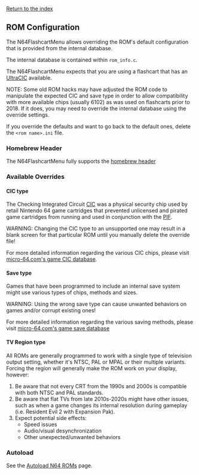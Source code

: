 [Return to the index](./00_index.md)
## ROM Configuration

The N64FlashcartMenu allows overriding the ROM's default configuration that is provided from the internal database.

The internal database is contained within `rom_info.c`.

The N64FlashcartMenu expects that you are using a flashcart that has an [UltraCIC](https://n64brew.dev/wiki/Checking_Integrated_Circuit) available.

NOTE: Some old ROM hacks may have adjusted the ROM code to manipulate the expected CIC and save type in order to allow compatibility with more available chips (usually 6102) as was used on flashcarts prior to 2018. If it does, you may need to override the internal database using the override settings.

If you override the defaults and want to go back to the default ones, delete the `<rom name>.ini` file.

### Homebrew Header
The N64FlashcartMenu fully supports the [homebrew header](https://n64brew.dev/wiki/ROM_Header#Advanced_Homebrew_ROM_Header)

### Available Overrides

#### CIC type
The Checking Integrated Circuit [CIC](https://n64brew.dev/wiki/Checking_Integrated_Circuit) was a physical security chip used by retail Nintendo 64 game cartridges that prevented unlicensed and pirated game cartridges from running and used in conjunction with the [PIF](https://n64brew.dev/wiki/PIF-NUS). 

WARNING: Changing the CIC type to an unsupported one may result in a blank screen for that particular ROM until you manually delete the override file!

For more detailed information regarding the various CIC chips, please visit [micro-64.com's game CIC database](http://micro-64.com/database/gamecic.shtml).

#### Save type
Games that have been programmed to include an internal save system might use various types of chips, methods and sizes.

WARNING: Using the wrong save type can cause unwanted behaviors on games and/or corrupt existing ones!

For more detailed information regarding the various saving methods, please visit [micro-64.com's game save database](http://micro-64.com/database/gamesave.shtml)

#### TV Region type
<!-- Should we quickly explain regions? -->
All ROMs are generally programmed to work with a single type of television output setting, whether it's NTSC, PAL or MPAL or their multiple variants. Forcing the region will generally make the ROM work on your display, however:

1. Be aware that not every CRT from the 1990s and 2000s is compatible with both NTSC and PAL standards.
2. Be aware that flat TVs from late 2010s-2020s might have other issues, such as when a game changes its internal resolution during gameplay (i.e. Resident Evil 2 with Expansion Pak).
3. Expect potential side effects:
   - Speed issues
   - Audio/visual desynchronization
   - Other unexpected/unwanted behaviors

### Autoload
See the [Autoload N64 ROMs](./22_autoload_roms.md) page.
